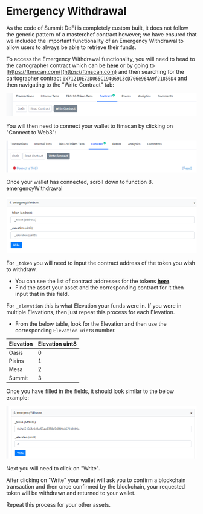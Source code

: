 # Emergency Withdrawal

As the code of Summit DeFi is completely custom built, it does not follow the generic pattern of a masterchef contract however; we have ensured that we included the important functionality of an Emergency Withdrawal to allow users to always be able to retrieve their funds.

To access the Emergency Withdrawal functionality, you will need to head to the cartographer contract which can be [**here**](https://ftmscan.com/address/0x71210e72d065c19406913cd706e964a9f21856d4#writeContract) or by going to [https://ftmscan.com/](https://ftmscan.com) and then searching for the cartographer contract `0x71210E72D065C19406913cD706e964A9f21856D4` and then navigating to the "Write Contract" tab:

![](<../.gitbook/assets/image (28).png>)

You will then need to connect your wallet to ftmscan by clicking on "Connect to Web3":

![As usual, your wallet will ask you to confirm the connection so read the prompts that pop-up and confirm the connection](<../.gitbook/assets/image (30).png>)



Once your wallet has connected, scroll down to function 8. emergencyWithdrawal

![](<../.gitbook/assets/image (14).png>)

For `_token` you will need to input the contract address of the token you wish to withdraw.

* You can see the list of contract addresses for the tokens [**here**](token-contracts.md).
* Find the asset your asset and the corresponding contract for it then input that in this field.

For `_elevation` this is what Elevation your funds were in. If you were in multiple Elevations, then just repeat this process for each Elevation.&#x20;

* From the below table, look for the Elevation and then use the corresponding `Elevation uint8` number.

| Elevation | Elevation uint8 |
| --------- | --------------- |
| Oasis     | 0               |
| Plains    | 1               |
| Mesa      | 2               |
| Summit    | 3               |

Once you have filled in the fields, it should look similar to the below example:

![](<../.gitbook/assets/image (22).png>)

Next you will need to click on "Write".&#x20;

After clicking on "Write" your wallet will ask you to confirm a blockchain transaction and then once confirmed by the blockchain, your requested token will be withdrawn and returned to your wallet.

Repeat this process for your other assets.



